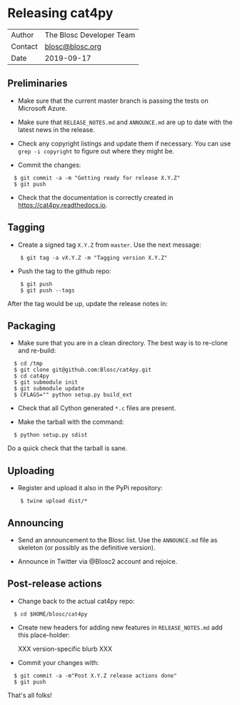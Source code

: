 # Releasing cat4py

| | |
| - | - |
| Author | The Blosc Developer Team |
| Contact | blosc@blosc.org |
| Date | 2019-09-17 |


## Preliminaries

* Make sure that the current master branch is passing the tests on Microsoft Azure.

* Make sure that `RELEASE_NOTES.md` and `ANNOUNCE.md` are up to date with the latest news
in the release.

* Check any copyright listings and update them if necessary. You can use ``grep
  -i copyright`` to figure out where they might be.

* Commit the changes:
```
  $ git commit -a -m "Getting ready for release X.Y.Z"
  $ git push
```

* Check that the documentation is correctly created in https://cat4py.readthedocs.io.


## Tagging

* Create a signed tag ``X.Y.Z`` from ``master``.  Use the next message:
```
    $ git tag -a vX.Y.Z -m "Tagging version X.Y.Z"
```

* Push the tag to the github repo:
```
    $ git push
    $ git push --tags
```

After the tag would be up, update the release notes in:

## Packaging

* Make sure that you are in a clean directory.  The best way is to
  re-clone and re-build:
```
  $ cd /tmp
  $ git clone git@github.com:Blosc/cat4py.git
  $ cd cat4py
  $ git submodule init
  $ git submodule update
  $ CFLAGS="" python setup.py build_ext
```

* Check that all Cython generated ``*.c`` files are present.

* Make the tarball with the command:
```
  $ python setup.py sdist
```

Do a quick check that the tarball is sane.


## Uploading

* Register and upload it also in the PyPi repository:
```
    $ twine upload dist/*
```

## Announcing

* Send an announcement to the Blosc list.  Use the ``ANNOUNCE.md`` file as skeleton
(or possibly as the definitive version).

* Announce in Twitter via @Blosc2 account and rejoice.


## Post-release actions

* Change back to the actual cat4py repo:
```
  $ cd $HOME/blosc/cat4py
```

* Create new headers for adding new features in ``RELEASE_NOTES.md``
  add this place-holder:

  XXX version-specific blurb XXX

* Commit your changes with:
```
  $ git commit -a -m"Post X.Y.Z release actions done"
  $ git push
```

That's all folks!
